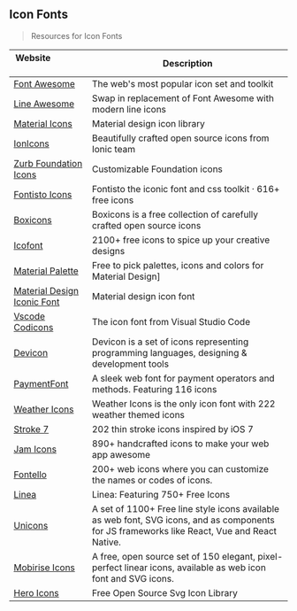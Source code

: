 ## Icon Fonts

> Resources for Icon Fonts

| Website                            | Description |
| --- | --- |
| [Font Awesome](https://fontawesome.com/) | The web's most popular icon set and toolkit |
| [Line Awesome](https://icons8.com/line-awesome) | Swap in replacement of Font Awesome with modern line icons |
| [Material Icons](https://material.io/resources/icons/) | Material design icon library |
| [IonIcons](http://ionicons.com/) | Beautifully crafted open source icons from Ionic team |
| [Zurb Foundation Icons](https://zurb.com/playground/foundation-icon-fonts-3) | Customizable Foundation icons |
| [Fontisto Icons](https://fontisto.com/) | Fontisto the iconic font and css toolkit · 616+ free icons |
| [Boxicons](https://boxicons.com/) | Boxicons is a free collection of carefully crafted open source icons |
| [Icofont](https://icofont.com/) | 2100+ free icons to spice up your creative designs |
| [Material Palette](https://www.materialpalette.com/icons) | Free to pick palettes, icons and colors for Material Design\] |
| [Material Design Iconic Font](http://zavoloklom.github.io/material-design-iconic-font/index.html) | Material design icon font |
| [Vscode Codicons](https://microsoft.github.io/vscode-codicons/dist/codicon.html) | The icon font from Visual Studio Code |
| [Devicon](https://devicon.dev/) | Devicon is a set of icons representing programming languages, designing & development tools |
| [PaymentFont](https://github.com/AlexanderPoellmann/PaymentFont) | A sleek web font for payment operators and methods. Featuring 116 icons |
| [Weather Icons](https://erikflowers.github.io/weather-icons/) | Weather Icons is the only icon font with 222 weather themed icons |
| [Stroke 7](https://themes-pixeden.com/font-demos/7-stroke/index.html) | 202 thin stroke icons inspired by iOS 7 |
| [Jam Icons](https://jam-icons.com/) | 890+ handcrafted icons to make your web app awesome |
| [Fontello](http://fontello.com/) | 200+ web icons where you can customize the names or codes of icons. |
| [Linea](https://linea.io/) | Linea: Featuring 750+ Free Icons |
| [Unicons](https://iconscout.com/unicons) | A set of 1100+ Free line style icons available as web font, SVG icons, and as components for JS frameworks like React, Vue and React Native. |
| [Mobirise Icons](https://mobiriseicons.com/) | A free, open source set of 150 elegant, pixel-perfect linear icons, available as web icon font and SVG icons. |
| [Hero Icons](https://heroicons.dev/) | Free Open Source Svg Icon Library |